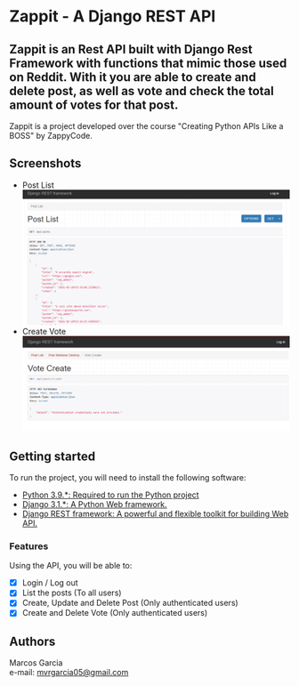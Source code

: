 Zappit - A Django REST API
======

Zappit is an Rest API built with Django Rest Framework with functions that mimic those used on Reddit.
With it you are able to create and delete post, as well as vote and check the total amount of votes for that post.
------

Zappit is a project developed over the course "Creating Python APIs Like a BOSS" by ZappyCode. 

## Screenshots

- Post List
![](screenshots/1.png)
- Create Vote
![](screenshots/2.png)  
  
## Getting started

To run the project, you will need to install the following software:

- [Python 3.9.*: Required to run the Python project](https://www.python.org/ftp/python/3.9.2/python-3.9.2-amd64.exe)
- [Django 3.1.*:  A Python Web framework.](https://pypi.org/project/Django/)
- [Django REST framework: A powerful and flexible toolkit for building Web API.](https://www.django-rest-framework.org/)

### Features

Using the API, you will be able to:

- [x] Login / Log out
- [x] List the posts (To all users)
- [x] Create, Update and Delete Post (Only authenticated users)
- [x] Create and Delete Vote (Only authenticated users)

## Authors

Marcos Garcia   
e-mail: mvrgarcia05@gmail.com

